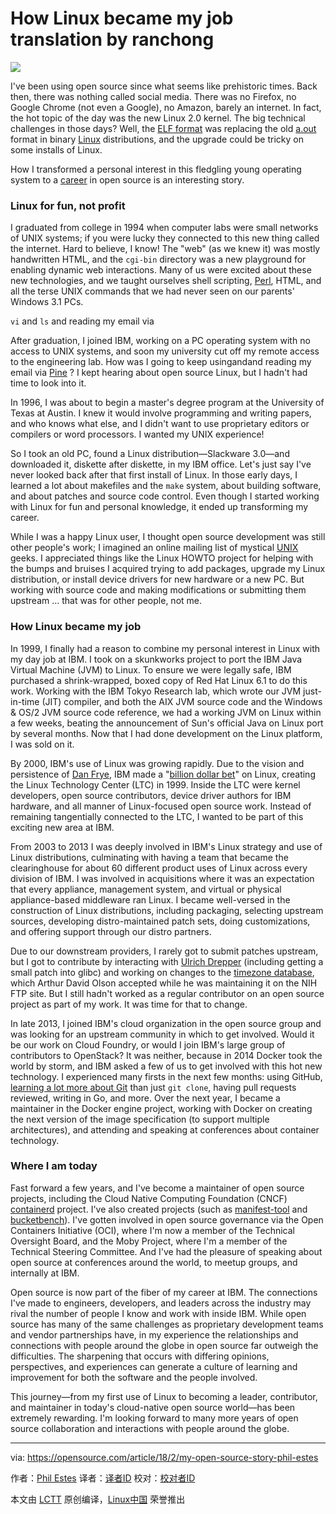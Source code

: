 How Linux became my job translation by ranchong
======

![](https://opensource.com/sites/default/files/styles/image-full-size/public/lead-images/linux_penguin_green.png?itok=ENdVzW22)

I've been using open source since what seems like prehistoric times. Back then, there was nothing called social media. There was no Firefox, no Google Chrome (not even a Google), no Amazon, barely an internet. In fact, the hot topic of the day was the new Linux 2.0 kernel. The big technical challenges in those days? Well, the [ELF format][1] was replacing the old [a.out][2] format in binary [Linux][3] distributions, and the upgrade could be tricky on some installs of Linux.

How I transformed a personal interest in this fledgling young operating system to a [career][4] in open source is an interesting story.

### Linux for fun, not profit

I graduated from college in 1994 when computer labs were small networks of UNIX systems; if you were lucky they connected to this new thing called the internet. Hard to believe, I know! The "web" (as we knew it) was mostly handwritten HTML, and the `cgi-bin` directory was a new playground for enabling dynamic web interactions. Many of us were excited about these new technologies, and we taught ourselves shell scripting, [Perl][5], HTML, and all the terse UNIX commands that we had never seen on our parents' Windows 3.1 PCs.

`vi` and `ls` and reading my email via

After graduation, I joined IBM, working on a PC operating system with no access to UNIX systems, and soon my university cut off my remote access to the engineering lab. How was I going to keep usingandand reading my email via [Pine][6] ? I kept hearing about open source Linux, but I hadn't had time to look into it.

In 1996, I was about to begin a master's degree program at the University of Texas at Austin. I knew it would involve programming and writing papers, and who knows what else, and I didn't want to use proprietary editors or compilers or word processors. I wanted my UNIX experience!

So I took an old PC, found a Linux distribution—Slackware 3.0—and downloaded it, diskette after diskette, in my IBM office. Let's just say I've never looked back after that first install of Linux. In those early days, I learned a lot about makefiles and the `make` system, about building software, and about patches and source code control. Even though I started working with Linux for fun and personal knowledge, it ended up transforming my career.

While I was a happy Linux user, I thought open source development was still other people's work; I imagined an online mailing list of mystical [UNIX][7] geeks. I appreciated things like the Linux HOWTO project for helping with the bumps and bruises I acquired trying to add packages, upgrade my Linux distribution, or install device drivers for new hardware or a new PC. But working with source code and making modifications or submitting them upstream … that was for other people, not me.

### How Linux became my job

In 1999, I finally had a reason to combine my personal interest in Linux with my day job at IBM. I took on a skunkworks project to port the IBM Java Virtual Machine (JVM) to Linux. To ensure we were legally safe, IBM purchased a shrink-wrapped, boxed copy of Red Hat Linux 6.1 to do this work. Working with the IBM Tokyo Research lab, which wrote our JVM just-in-time (JIT) compiler, and both the AIX JVM source code and the Windows & OS/2 JVM source code reference, we had a working JVM on Linux within a few weeks, beating the announcement of Sun's official Java on Linux port by several months. Now that I had done development on the Linux platform, I was sold on it.

By 2000, IBM's use of Linux was growing rapidly. Due to the vision and persistence of [Dan Frye][8], IBM made a "[billion dollar bet][9]" on Linux, creating the Linux Technology Center (LTC) in 1999. Inside the LTC were kernel developers, open source contributors, device driver authors for IBM hardware, and all manner of Linux-focused open source work. Instead of remaining tangentially connected to the LTC, I wanted to be part of this exciting new area at IBM.

From 2003 to 2013 I was deeply involved in IBM's Linux strategy and use of Linux distributions, culminating with having a team that became the clearinghouse for about 60 different product uses of Linux across every division of IBM. I was involved in acquisitions where it was an expectation that every appliance, management system, and virtual or physical appliance-based middleware ran Linux. I became well-versed in the construction of Linux distributions, including packaging, selecting upstream sources, developing distro-maintained patch sets, doing customizations, and offering support through our distro partners.

Due to our downstream providers, I rarely got to submit patches upstream, but I got to contribute by interacting with [Ulrich Drepper][10] (including getting a small patch into glibc) and working on changes to the [timezone database][11], which Arthur David Olson accepted while he was maintaining it on the NIH FTP site. But I still hadn't worked as a regular contributor on an open source project as part of my work. It was time for that to change.

In late 2013, I joined IBM's cloud organization in the open source group and was looking for an upstream community in which to get involved. Would it be our work on Cloud Foundry, or would I join IBM's large group of contributors to OpenStack? It was neither, because in 2014 Docker took the world by storm, and IBM asked a few of us to get involved with this hot new technology. I experienced many firsts in the next few months: using GitHub, [learning a lot more about Git][12] than just `git clone`, having pull requests reviewed, writing in Go, and more. Over the next year, I became a maintainer in the Docker engine project, working with Docker on creating the next version of the image specification (to support multiple architectures), and attending and speaking at conferences about container technology.

### Where I am today

Fast forward a few years, and I've become a maintainer of open source projects, including the Cloud Native Computing Foundation (CNCF) [containerd][13] project. I've also created projects (such as [manifest-tool][14] and [bucketbench][15]). I've gotten involved in open source governance via the Open Containers Initiative (OCI), where I'm now a member of the Technical Oversight Board, and the Moby Project, where I'm a member of the Technical Steering Committee. And I've had the pleasure of speaking about open source at conferences around the world, to meetup groups, and internally at IBM.

Open source is now part of the fiber of my career at IBM. The connections I've made to engineers, developers, and leaders across the industry may rival the number of people I know and work with inside IBM. While open source has many of the same challenges as proprietary development teams and vendor partnerships have, in my experience the relationships and connections with people around the globe in open source far outweigh the difficulties. The sharpening that occurs with differing opinions, perspectives, and experiences can generate a culture of learning and improvement for both the software and the people involved.

This journey—from my first use of Linux to becoming a leader, contributor, and maintainer in today's cloud-native open source world—has been extremely rewarding. I'm looking forward to many more years of open source collaboration and interactions with people around the globe.

--------------------------------------------------------------------------------

via: https://opensource.com/article/18/2/my-open-source-story-phil-estes

作者：[Phil Estes][a]
译者：[译者ID](https://github.com/译者ID)
校对：[校对者ID](https://github.com/校对者ID)

本文由 [LCTT](https://github.com/LCTT/TranslateProject) 原创编译，[Linux中国](https://linux.cn/) 荣誉推出

[a]:https://opensource.com/users/estesp
[1]:https://en.wikipedia.org/wiki/Executable_and_Linkable_Format
[2]:https://en.wikipedia.org/wiki/A.out
[3]:https://opensource.com/node/19796
[4]:https://opensource.com/node/25456
[5]:https://opensource.com/node/35141
[6]:https://opensource.com/article/17/10/alpine-email-client
[7]:https://opensource.com/node/22781
[8]:https://www.linkedin.com/in/danieldfrye/
[9]:http://www-03.ibm.com/ibm/history/ibm100/us/en/icons/linux/
[10]:https://www.linkedin.com/in/ulrichdrepper/
[11]:https://en.wikipedia.org/wiki/Tz_database
[12]:https://opensource.com/article/18/1/step-step-guide-git
[13]:https://github.com/containerd/containerd
[14]:https://github.com/estesp/manifest-tool
[15]:https://github.com/estesp/bucketbench
